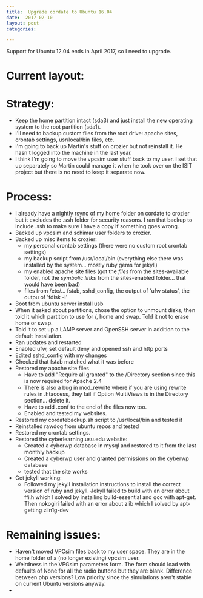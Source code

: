 ```yaml
---
title:  Upgrade cordate to Ubuntu 16.04
date:  2017-02-10
layout: post
categories:

---
```

Support for Ubuntu 12.04 ends in April 2017, so I need to upgrade.

# Current layout:

# Strategy:

  * Keep the home partition intact (sda3) and just install the new operating system to the root partition (sda1).
  * I'll need to backup custom files from the root drive: apache sites, crontab settings, usr/local/bin files, etc.
  * I'm going to back up Martin's stuff on crozier but not reinstall it. He hasn't logged into the machine in the last year.
  * I think I'm going to move the vpcsim user stuff back to my user. I set that up separately so Martin could manage it when he took over on the ISIT project but there is no need to keep it separate now.

# Process:

  * I already have a nightly rsync of my home folder on cordate to crozier but it excludes the .ssh folder for security reasons. I ran that backup to include .ssh to make sure I have a copy if something goes wrong.
  * Backed up vpcsim and schimar user folders to crozier.
  * Backed up misc items to crozier:
    * my personal crontab settings (there were no custom root crontab settings)
    * my backup script from /usr/local/bin (everything else there was installed by the system... mostly ruby gems for jekyll)
    * my enabled apache site files (got the _files_ from the sites-available folder, not the _symbolic links_ from the sites-enabled folder... that would have been bad)
    * files from /etc/... fstab, sshd_config, the output of 'ufw status', the outpu of 'fdisk -l'
  * Boot from ubuntu server install usb
  * When it asked about partitions, chose the option to unmount disks, then told it which partition to use for /, home and swap. Told it not to erase home or swap.
  * Told it to set up a LAMP server and OpenSSH server in addition to the default installation.
  * Ran updates and restarted
  * Enabled ufw, set default deny and opened ssh and http ports
  * Edited sshd_config with my changes
  * Checked that fstab matched what it was before
  * Restored my apache site files
    * Have to add "Require all granted" to the /Directory section since this is now required for Apache 2.4
    * There is also a bug in mod_rewrite where if you are using rewrite rules in .htaccess, they fail if Option MultiViews is in the Directory section... delete it.
    * Have to add .conf to the end of the files now too.
    * Enabled and tested my websites.
  * Restored my cordatebackup.sh script to /usr/local/bin and tested it
  * Reinstalled rawdog from ubuntu repos and tested
  * Restored my crontab settings.
  * Restored the cyberlearning.usu.edu website:
    * Created a cyberwp database in mysql and restored to it from the last monthly backup
    * Created a cyberwp user and granted permissions on the cyberwp database
    * tested that the site works
  * Get jekyll working:
    * Followed my jekyll installation instructions to install the correct version of ruby and jekyll. Jekyll failed to build with an error about ffi.h which I solved by installing build-essential and gcc with apt-get. Then nokogiri failed with an error about zlib which I solved by apt-getting zlin1g-dev



# Remaining issues:
  * Haven't moved VPCsim files back to my user space. They are in the home folder of a (no longer existing) vpcsim user.
  * Weirdness in the VPGsim parameters form. The form should load with defaults of None for all the radio buttons but they are blank. Difference between php versions? Low priority since the simulations aren't stable on current Ubuntu versions anyway.
  *

